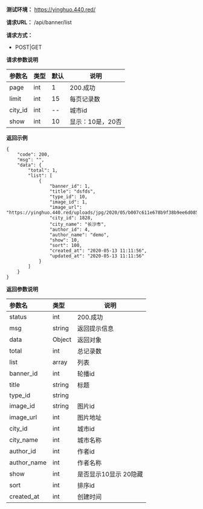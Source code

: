 **测试环境：**
 https://yinghuo.440.red/
 
**请求URL：** 
  /api/banner/list
  
**请求方式：**
- POST|GET 

 **请求参数说明** 

|参数名|类型|默认|说明|
|:-----  |:-------|:-----|-------------|
|page    |int     |1     |200.成功 |
|limit   |int     |15    |每页记录数|
|city_id |int     |--    |城市id   |
|show    |int     |10    |显示：10是，20否    |

 **返回示例**

``` 
{
    "code": 200,
    "msg": "",
    "data": {
        "total": 1,
        "list": [
            {
                "banner_id": 1,
                "title": "dsfds",
                "type_id": 10,
                "image_id": 1,
                "image_url": "https://yinghuo.440.red/uploads/jpg/2020/05/b007c611e678b9f38b9ee6d085881d74.jpg",
                "city_id": 1828,
                "city_name": "长沙市",
                "author_id": 4,
                "author_name": "demo",
                "show": 10,
                "sort": 100,
                "created_at": "2020-05-13 11:11:56",
                "updated_at": "2020-05-13 11:11:56"
            }
        ]
    }
}
```

 **返回参数说明** 

|参数名|类型|说明|
|:-----  |:-----|-----|
|status |int   |200.成功|
|msg |string   |返回提示信息  |
|data |Object   |返回对象  |
|total |int   |总记录数  |
|list | array  |列表  |
|banner_id |int   |轮播id  |
|title | string  |标题  |
|type_id | string  |  |
|image_id | string  |图片id  |
|image_url | int  |图片地址  |
|city_id | int  |城市id  |
|city_name | int  |城市名称  |
|author_id | int  |作者id  |
|author_name | int  |作者名称  |
|show | int  |是否显示10显示 20隐藏  |
|sort | int  |排序id  |
|created_at | int  |创建时间 |





